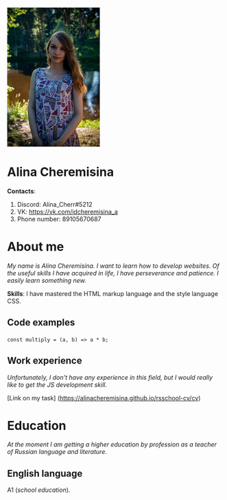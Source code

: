 ![Photo](./photo.jpg)
# Alina Cheremisina
**Contacts**: 
1. Discord: Alina_Cherr#5212
2. VK: https://vk.com/idcheremisina_a
3. Phone number: 89105670687

# About me
*My name is Alina Cheremisina. I want to learn how to develop websites. Of the useful skills I have acquired in life, I have perseverance and patience. I easily learn something new.*

**Skills**: I have mastered the HTML markup language and the style language CSS.
## Code examples
`const multiply = (a, b) => a * b;`
## Work experience
*Unfortunately, I don't have any experience in this field, but I would really like to get the JS development skill.* 

[Link on my task] (https://alinacheremisina.github.io/rsschool-cv/cv)
# Education
*At the moment I am getting a higher education by profession as a teacher of Russian language and literature.*
## English language
A1 (*school education*).
